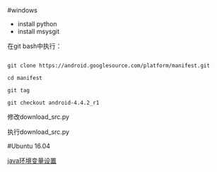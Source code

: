 #windows
* install python
* install msysgit

在git bash中执行：

<pre><code>
git clone https://android.googlesource.com/platform/manifest.git

cd manifest

git tag

git checkout android-4.4.2_r1
</code></pre>
修改download_src.py

执行download_src.py

#Ubuntu 16.04

[java环境变量设置](http://blog.csdn.net/ameyume/article/details/14452245)

